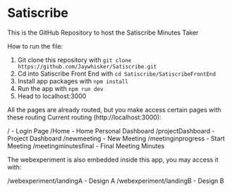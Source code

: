 # Satiscribe
This is the GitHub Repository to host the Satiscribe Minutes Taker

How to run the file:
1. Git clone this repository with `git clone https://github.com/Jaywhisker/Satiscribe.git`
2. Cd into Satiscribe Front End with `cd Satiscribe/SatiscribeFrontEnd`
3. Install app packages with `npm install`
4. Run the app with `npm run dev`
5. Head to localhost:3000

All the pages are already routed, but you make access certain pages with these routing
Current routing (http://localhost:3000):

/ - Login Page
/Home - Home Personal Dashboard
/projectDashboard - Project Dashboard
/newmeeting - New Meeting
/meetinginprogress - Start Meeting
/meetingminutesfinal - Final Meeting Minutes

The webexperiment is also embedded inside this app, you may access it with:

/webexperiment/landingA - Design A
/webexperiment/landingB - Design B
